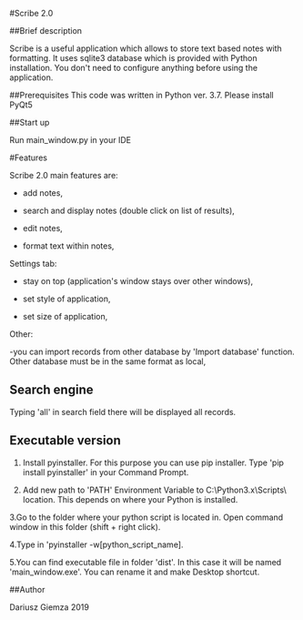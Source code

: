 #Scribe 2.0

##Brief description

Scribe is a useful application which allows to store text based notes with formatting. It uses sqlite3 database which is provided with Python installation. You don't need to configure anything before using the application.

##Prerequisites
This code was written in Python ver. 3.7.
Please install PyQt5

##Start up

Run main_window.py in your IDE

#Features

Scribe 2.0 main features are:

- add notes,

- search and display notes (double click on list of results),

- edit notes,

- format text within notes,

Settings tab:

- stay on top (application's window stays over other windows),

- set style of application,

- set size of application,

Other:

-you can import records from other database by 'Import database' function. Other database must be in the same format as local,

## Search engine

Typing 'all' in search field there will be displayed all records.

## Executable version

1. Install pyinstaller. For this purpose you can use pip installer. Type 'pip install pyinstaller' in your Command Prompt.

2. Add new path to 'PATH' Environment Variable to C:\Python3.x\Scripts\ location. This depends on where your Python is installed.

3.Go to the folder where your python script is located in. Open command window in this folder (shift + right click).

4.Type in 'pyinstaller -w[python_script_name].

5.You can find executable file in folder 'dist'. In this case it will be named 'main_window.exe'. You can rename it and make Desktop shortcut.

##Author

Dariusz Giemza 2019